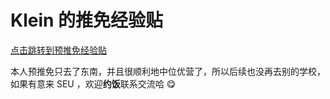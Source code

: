 # Klein 的推免经验贴

[点击跳转到预推免经验贴](https://github.com/kleinblue4/Record-of-Klein-s-25-BaoYan/blob/main/YuTuiMian/READMD.md)

本人预推免只去了东南，并且很顺利地中位优营了，所以后续也没再去别的学校，如果有意来 SEU ，欢迎**约饭**联系交流哈 :yum: